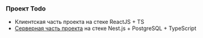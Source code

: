 ### Проект Todo

* Клиентская часть проекта на стеке ReactJS + TS
* [Серверная часть проекта](https://github.com/Feelcover/Todo-Server) на стеке Nest.js + PostgreSQL + TypeScript